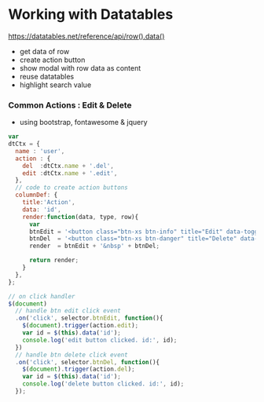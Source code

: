 # Working with Datatables

https://datatables.net/reference/api/row().data()

- get data of row
- create action button
- show modal with row data as content
- reuse datatables
- highlight search value


### Common Actions : Edit & Delete
- using bootstrap, fontawesome & jquery

```js
var 
dtCtx = {
  name : 'user',
  action : {
    del  :dtCtx.name + '.del',
    edit :dtCtx.name + '.edit',
  },
  // code to create action buttons
  columnDef: {
    title:'Action', 
    data: 'id', 
    render:function(data, type, row){
      var
      btnEdit = '<button class="btn-xs btn-info" title="Edit" data-toggle="tooltip" data-trigger="hover" data-id="' + row.id + '" data-action="' + dtCtx.name.action.edit + '"><i class="fa fa-edit"></i></button>',
      btnDel  = '<button class="btn-xs btn-danger" title="Delete" data-toggle="tooltip" data-trigger="hover" data-id="' + row.id + '" data-action="' + dtCtx.name.action.del + '><i class="fa fa-times"></i></button>',
      render  = btnEdit + '&nbsp' + btnDel;

      return render;
    }
  },
};

// on click handler
$(document)
  // handle btn edit click event
  .on('click', selector.btnEdit, function(){
    $(document).trigger(action.edit);
    var id = $(this).data('id');
    console.log('edit button clicked. id:', id);
  })
  // handle btn delete click event
  .on('click', selector.btnDel, function(){
    $(document).trigger(action.del);
    var id = $(this).data('id');
    console.log('delete button clicked. id:', id);
  });
```